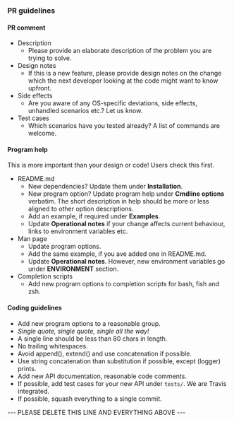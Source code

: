 ### PR guidelines

#### PR comment
- Description
  - Please provide an elaborate description of the problem you are trying to solve.
- Design notes
  - If this is a new feature, please provide design notes on the change which the next developer looking at the code might want to know upfront.
- Side effects
  - Are you aware of any OS-specific deviations, side effects, unhandled scenarios etc.? Let us know.
- Test cases
  - Which scenarios have you tested already? A list of commands are welcome.

#### Program help
This is more important than your design or code! Users check this first.
- README.md
  - New dependencies? Update them under **Installation**.
  - New program option? Update program help under **Cmdline options** verbatim. The short description in help should be more or less aligned to other option descriptions.
  - Add an example, if required under **Examples**.
  - Update **Operational notes** if your change affects current behaviour, links to environment variables etc.
- Man page
  - Update program options.
  - Add the same example, if you ave added one in README.md.
  - Update **Operational notes**. However, new environment variables go under **ENVIRONMENT** section.
- Completion scripts
  - Add new program options to completion scripts for bash, fish and zsh.

#### Coding guidelines
- Add new program options to a reasonable group.
- *Single quote, single quote, single all the way!*
- A single line should be less than 80 chars in length.
- No trailing whitespaces.
- Avoid append(), extend() and use concatenation if possible.
- Use string concatenation than substitution if possible, except (logger) prints.
- Add new API documentation, reasonable code comments.
- If possible, add test cases for your new API under `tests/`. We are Travis integrated.
- If possible, squash everything to a single commit.

--- PLEASE DELETE THIS LINE AND EVERYTHING ABOVE ---
